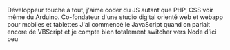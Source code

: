 Développeur touche à tout, j'aime coder du JS autant que PHP, CSS voir même du Arduino.
Co-fondateur d'une studio digital orienté web et webapp pour mobiles et tablettes
J'ai commencé le JavaScript quand on parlait encore de VBScript
et je compte bien totalement switcher vers Node d'ici peu
